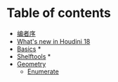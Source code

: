 # Table of contents

* [编者序](README.md)
* [What's new in Houdini 18](whats-new-in-houdini-18/whats-new-in-houdini-18.md)
* [Basics](Basics/Basics.md)
  * 
* [Shelftools](Shelftools/Shelftools.md)
    * 
* [Geometry](Geometry/Geometry.md)
    * [Enumerate](Gemometry/Enumerate.md)



